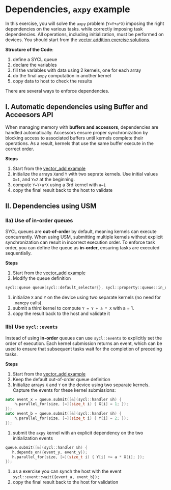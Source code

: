 # Dependencies, `axpy` example

In this exercise, you will solve the `axpy` problem (`Y=Y+a*X`) imposing the right dependencies on the various tasks. while correctly imposing task dependencies. All operations, including initialization, must be performed on devices. You should start from the [vector addition exercise solutions](../02-vector_add/solution/).

**Structure of the Code**:
  1. define a SYCL  queue
  1. declare  the variables
  1. fill the variables with data using 2 kernels, one for each array
  1. do the final `axpy` computation in another kernel 
  1. copy data to host to check the results

There are several ways to enforce dependencies. 

## I. Automatic dependencies using Buffer and Acceesors API
When managing memory with **buffers and accessors**, dependencies are handled automatically. Accessors ensure proper synchronization by blocking access to associated buffers until kernels complete their operations. As a result, kernels that use the same buffer execute in the correct order.

**Steps**
 1. Start from the [vector_add example](../02-vector_add/solution/vector_add_buffer.cpp)
 1. initialize the arrays `X`and `Y` with two seprate kernels. Use initial values  `X=1`, and `Y=2` at the beginning. 
 1.  compute `Y=Y+a*X` using a 3rd kernel with `a=1`
 1. copy the final result back to the host to validate

## II. Dependencies using USM

### IIa) Use of **in-order** queues 
SYCL queues are **out-of-order** by default, meaning kernels can execute concurrently. When using USM, submitting multiple kernels without explicit synchronization can result in incorrect execution order. To enforce task order, you can define the queue as **in-order**, ensuring tasks are executed sequentially.

**Steps**
 1. Start from the  [vector_add example](../02-vector_add/solution/vector_add_usm_device.cpp)
 1. Modify the queue definition
 ```cpp
 sycl::queue queue(sycl::default_selector{}, sycl::property::queue::in_order{});
```
 1. initialize `X` and `Y` on the device using two separate kernels (no need for `.memcpy` calls).
 1. submit a third kernel to compute `Y = Y + a * X` with a = 1.
 1. copy the result back to the host and validate it


### IIb) Use `sycl::events`

Instead of using **in-order** queues can use `sycl::events` to explicitly set the order of execution. Each kernel submission returns an event, which can be used to ensure that subsequent tasks wait for the completion of preceding tasks.


**Steps**
 1. Start from the  [vector_add example](../02-vector_add/solution/vector_add_usm_device.cpp)
 1. Keep the default out-of-order queue definition
 1. Initialize arrays `X` and `Y` on the device using two separate kernels. Capture the events for these kernel submissions:
```cpp
auto event_x = queue.submit([&](sycl::handler &h) {
    h.parallel_for(size, [=](size_t i) { X[i] = 1; });
});
auto event_b = queue.submit([&](sycl::handler &h) {
    h.parallel_for(size, [=](size_t i) { Y[i] = 2; });
});
```
 1. submit the `axpy` kernel with an explicit dependency on the two initialization events
 ```cpp
 queue.submit([&](sycl::handler &h) {
    h.depends_on({event_y, event_y});
    h.parallel_for(size, [=](size_t i) { Y[i] += a * X[i]; });
});
``` 
 1. as a exercise you can synch the host with the event `sycl::event::wait({event_a, event_b});`
 1. copy the final result back to the host for validation